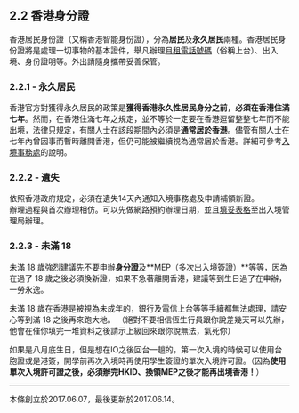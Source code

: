 ## 2.2 香港身分證

香港居民身份證（又稱香港智能身份證），分為**居民**及**永久居民**兩種。香港居民身份證將是處理一切事物的基本證件，舉凡辦理[月租電話號碼](/2-3-shou-ji-men-hao-yu-shang-wang.md)（俗稱上台）、出入境、身份證明等。外出請隨身攜帶妥善保管。

### 2.2.1 - 永久居民

香港官方對獲得永久居民的政策是**獲得香港永久性居民身分之前，必須在香港住滿七年**。然而，在香港住滿七年之規定，並不等於一定要在香港逗留整整七年而不能出境，法律只規定，有關人士在該段期間內必須是**通常居於香港**。儘管有關人士在七年內曾因事而暫時離開香港，但仍可能被繼續視為通常居於香港。詳細可參考[入境事務處](http://www.immd.gov.hk/hkt/services/hkid/reg_replace.html#overseas)的說明。

### 2.2.2 - 遺失

依照香港政府規定，必須在遺失14天內通知入境事務處及申請補領新證。  
辦理過程與首次辦理相仿。可以先做網路預約辦理日期，並且[填妥表格](http://www.immd.gov.hk/hkt/forms/hkid.html)至出入境管理局辦理。

### 2.2.3 - 未滿 18

未滿 18 歲強烈建議先不要申辦**身分證**及**MEP（多次出入境簽證）**等等，因為在過了 18 歲之後必須換新證，如果不急著離開香港，建議等到生日過了在申辦，一勞永逸。

未滿 18 歲在香港是被視為未成年的，銀行及電信上台等等手續都無法處理，請安心等到滿 18 之後再來跑大地。 （絕對不要相信恆生行員跟你說差幾天可以先辦，他會在催你填完一堆資料之後請示上級回來跟你說無法，氣死你）

如果是八月底生日，但是想在IO之後回台一趟的，第一次入境的時候可以使用台胞證或是港簽，開學前再次入境時再使用學生簽證的單次入境許可證。（因為**使用單次入境許可證之後，必須辦完HKID、換領MEP之後才能再出境香港！**）

---

本條創立於2017.06.07，最後更新於2017.06.14。

